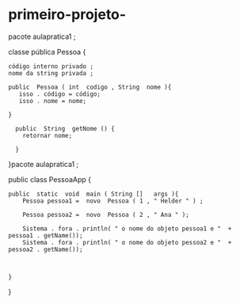 # primeiro-projeto-

pacote  aulapratica1 ;

 classe  pública Pessoa {

    código interno privado ;
    nome da string privada ;

    public  Pessoa ( int  codigo , String  nome ){
       isso . código = código;
       isso . nome = nome;

    }

      public  String  getNome () {
        retornar nome;

      }


}pacote  aulapratica1 ;

public  class  PessoaApp {

    public  static  void  main ( String []   args ){
        Pessoa pessoa1 =  novo  Pessoa ( 1 , " Helder " ) ;

        Pessoa pessoa2 =  novo  Pessoa ( 2 , " Ana " );

        Sistema . fora . println( " o nome do objeto pessoa1 e "  + pessoa1 . getName());
        Sistema . fora . println( " o nome do objeto pessoa2 e "  + pessoa2 . getName());



    }



}

